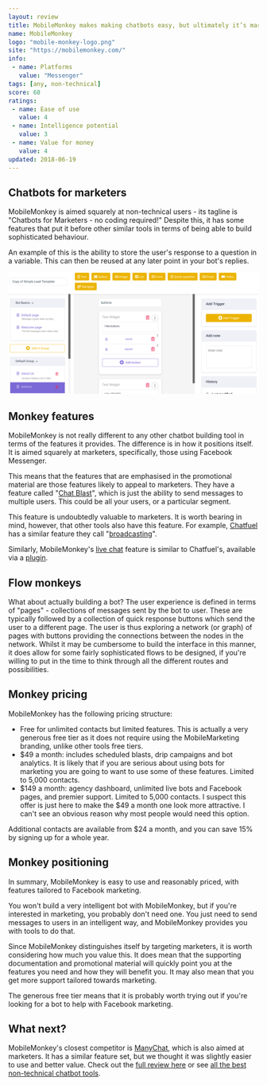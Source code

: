 ```yaml
---
layout: review
title: MobileMonkey makes making chatbots easy, but ultimately it’s marketing manna
name: MobileMonkey
logo: "mobile-monkey-logo.png"
site: "https://mobilemonkey.com/"
info:
 - name: Platforms
   value: "Messenger"
tags: [any, non-technical]
score: 68
ratings:
 - name: Ease of use
   value: 4
 - name: Intelligence potential
   value: 3
 - name: Value for money
   value: 4
updated: 2018-06-19
---
```


Chatbots for marketers
---------------------

MobileMonkey is aimed squarely at non-technical users - its tagline is
"Chatbots for Marketers - no coding required!" Despite this, it has
some features that put it before other similar tools in terms of being
able to build sophisticated behaviour.

An example of this is the ability to store the user's response to a
question in a variable. This can then be reused at any later point in
your bot's replies.

<img src="/img/mobile-monkey-screenshot.png" class="img-fluid">

Monkey features
---------------

MobileMonkey is not really different to any other chatbot building
tool in terms of the features it provides. The difference is in how it
positions itself. It is aimed squarely at marketers, specifically,
those using Facebook Messenger.

This means that the features that are emphasised in the promotional
material are those features likely to appeal to marketers. They have a
feature called "[Chat Blast](https://mobilemonkey.com/chatbots/facebook-messenger-chat-blaster)",
which is just the ability to send messages to multiple users. This
could be all your users, or a particular segment.

This feature is undoubtedly valuable to marketers. It is worth
bearing in mind, however, that other tools also have this feature. For
example, [Chatfuel](/reviews/chatfuel.html) has a similar feature they
call
"[broadcasting](https://docs.chatfuel.com/broadcasting/broadcasting-documentation/broadcasting)".

Similarly, MobileMonkey's [live chat](https://mobilemonkey.com/chatbots/live-operator-chat-takeover/)
feature is similar to Chatfuel's, available via a
[plugin](https://docs.chatfuel.com/plugins/plugin-documentation/live-chat).

Flow monkeys
------------

What about actually building a bot? The user experience is defined in
terms of "pages" - collections of messages sent by the bot to
user. These are typically followed by a collection of quick response
buttons which send the user to a different page. The user is thus
exploring a network (or graph) of pages with buttons providing the
connections between the nodes in the network. Whilst it may be
cumbersome to build the interface in this manner, it does allow for
some fairly sophisticated flows to be designed, if you're willing to
put in the time to think through all the different routes and
possibilities.

Monkey pricing
--------------

MobileMonkey has the following pricing structure:
 - Free for unlimited contacts but limited features. This is actually
   a very generous free tier as it does not require using the
   MobileMarketing branding, unlike other tools free tiers.
 - $49 a month: includes scheduled blasts, drip campaigns and bot
   analytics. It is likely that if you are serious about using bots
   for marketing you are going to want to use some of these
   features. Limited to 5,000 contacts.
 - $149 a month: agency dashboard, unlimited live bots and Facebook
   pages, and premier support. Limited to 5,000 contacts. I suspect
   this offer is just here to make the $49 a month one look more
   attractive. I can't see an obvious reason why most people would
   need this option.

Additional contacts are available from $24 a month, and you can save
15% by signing up for a whole year.

Monkey positioning
------------------

In summary, MobileMonkey is easy to use and reasonably priced, with
features tailored to Facebook marketing.

You won't build a very intelligent bot with MobileMonkey, but if
you're interested in marketing, you probably don't need one. You just
need to send messages to users in an intelligent way, and MobileMonkey
provides you with tools to do that.

Since MobileMonkey distinguishes itself by targeting marketers, it is
worth considering how much you value this. It does mean that the
supporting documentation and promotional material will quickly point
you at the features you need and how they will benefit you. It may
also mean that you get more support tailored towards marketing.

The generous free tier means that it is probably worth trying out if
you're looking for a bot to help with Facebook marketing.

What next?
----------

MobileMonkey's closest competitor is
[ManyChat](https://manychat.com/), which is also aimed at
marketers. It has a similar feature set, but we thought it was
slightly easier to use and better value. Check out the
[full review here](/reviews/manychat.html) or see 
[all the best non-technical chatbot tools](/non-technical.html).
